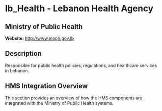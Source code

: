 # lb_Health - Lebanon Health Agency

## Ministry of Public Health

**Website:** http://www.moph.gov.lb

## Description

Responsible for public health policies, regulations, and healthcare services in Lebanon.

## HMS Integration Overview

This section provides an overview of how the HMS components are integrated with the Ministry of Public Health systems.
